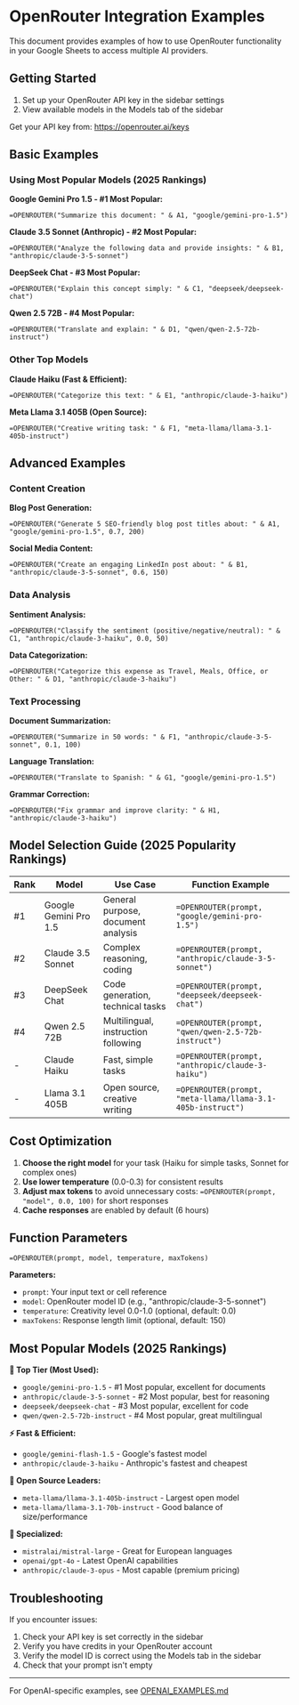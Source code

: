 # OpenRouter Integration Examples

This document provides examples of how to use OpenRouter functionality in your Google Sheets to access multiple AI providers.

## Getting Started

1. Set up your OpenRouter API key in the sidebar settings
2. View available models in the Models tab of the sidebar

Get your API key from: https://openrouter.ai/keys

## Basic Examples

### Using Most Popular Models (2025 Rankings)

**Google Gemini Pro 1.5 - #1 Most Popular:**
```
=OPENROUTER("Summarize this document: " & A1, "google/gemini-pro-1.5")
```

**Claude 3.5 Sonnet (Anthropic) - #2 Most Popular:**
```
=OPENROUTER("Analyze the following data and provide insights: " & B1, "anthropic/claude-3-5-sonnet")
```

**DeepSeek Chat - #3 Most Popular:**
```
=OPENROUTER("Explain this concept simply: " & C1, "deepseek/deepseek-chat")
```

**Qwen 2.5 72B - #4 Most Popular:**
```
=OPENROUTER("Translate and explain: " & D1, "qwen/qwen-2.5-72b-instruct")
```

### Other Top Models

**Claude Haiku (Fast & Efficient):**
```
=OPENROUTER("Categorize this text: " & E1, "anthropic/claude-3-haiku")
```

**Meta Llama 3.1 405B (Open Source):**
```
=OPENROUTER("Creative writing task: " & F1, "meta-llama/llama-3.1-405b-instruct")
```

## Advanced Examples

### Content Creation

**Blog Post Generation:**
```
=OPENROUTER("Generate 5 SEO-friendly blog post titles about: " & A1, "google/gemini-pro-1.5", 0.7, 200)
```

**Social Media Content:**
```
=OPENROUTER("Create an engaging LinkedIn post about: " & B1, "anthropic/claude-3-5-sonnet", 0.6, 150)
```

### Data Analysis

**Sentiment Analysis:**
```
=OPENROUTER("Classify the sentiment (positive/negative/neutral): " & C1, "anthropic/claude-3-haiku", 0.0, 50)
```

**Data Categorization:**
```
=OPENROUTER("Categorize this expense as Travel, Meals, Office, or Other: " & D1, "anthropic/claude-3-haiku")
```

### Text Processing

**Document Summarization:**
```
=OPENROUTER("Summarize in 50 words: " & F1, "anthropic/claude-3-5-sonnet", 0.1, 100)
```

**Language Translation:**
```
=OPENROUTER("Translate to Spanish: " & G1, "google/gemini-pro-1.5")
```

**Grammar Correction:**
```
=OPENROUTER("Fix grammar and improve clarity: " & H1, "anthropic/claude-3-haiku")
```

## Model Selection Guide (2025 Popularity Rankings)

| Rank | Model | Use Case | Function Example |
|------|-------|----------|------------------|
| #1 | Google Gemini Pro 1.5 | General purpose, document analysis | `=OPENROUTER(prompt, "google/gemini-pro-1.5")` |
| #2 | Claude 3.5 Sonnet | Complex reasoning, coding | `=OPENROUTER(prompt, "anthropic/claude-3-5-sonnet")` |
| #3 | DeepSeek Chat | Code generation, technical tasks | `=OPENROUTER(prompt, "deepseek/deepseek-chat")` |
| #4 | Qwen 2.5 72B | Multilingual, instruction following | `=OPENROUTER(prompt, "qwen/qwen-2.5-72b-instruct")` |
| - | Claude Haiku | Fast, simple tasks | `=OPENROUTER(prompt, "anthropic/claude-3-haiku")` |
| - | Llama 3.1 405B | Open source, creative writing | `=OPENROUTER(prompt, "meta-llama/llama-3.1-405b-instruct")` |

## Cost Optimization

1. **Choose the right model** for your task (Haiku for simple tasks, Sonnet for complex ones)
2. **Use lower temperature** (0.0-0.3) for consistent results
3. **Adjust max tokens** to avoid unnecessary costs: `=OPENROUTER(prompt, "model", 0.0, 100)` for short responses
4. **Cache responses** are enabled by default (6 hours)

## Function Parameters

```
=OPENROUTER(prompt, model, temperature, maxTokens)
```

**Parameters:**
- `prompt`: Your input text or cell reference
- `model`: OpenRouter model ID (e.g., "anthropic/claude-3-5-sonnet")
- `temperature`: Creativity level 0.0-1.0 (optional, default: 0.0)
- `maxTokens`: Response length limit (optional, default: 150)

## Most Popular Models (2025 Rankings)

**🥇 Top Tier (Most Used):**
- `google/gemini-pro-1.5` - #1 Most popular, excellent for documents
- `anthropic/claude-3-5-sonnet` - #2 Most popular, best for reasoning
- `deepseek/deepseek-chat` - #3 Most popular, excellent for code
- `qwen/qwen-2.5-72b-instruct` - #4 Most popular, great multilingual

**⚡ Fast & Efficient:**
- `google/gemini-flash-1.5` - Google's fastest model
- `anthropic/claude-3-haiku` - Anthropic's fastest and cheapest

**🌟 Open Source Leaders:**
- `meta-llama/llama-3.1-405b-instruct` - Largest open model
- `meta-llama/llama-3.1-70b-instruct` - Good balance of size/performance

**🎯 Specialized:**
- `mistralai/mistral-large` - Great for European languages
- `openai/gpt-4o` - Latest OpenAI capabilities
- `anthropic/claude-3-opus` - Most capable (premium pricing)

## Troubleshooting

If you encounter issues:
1. Check your API key is set correctly in the sidebar
2. Verify you have credits in your OpenRouter account
3. Verify the model ID is correct using the Models tab in the sidebar
4. Check that your prompt isn't empty

---

For OpenAI-specific examples, see [OPENAI_EXAMPLES.md](./OPENAI_EXAMPLES.md)
